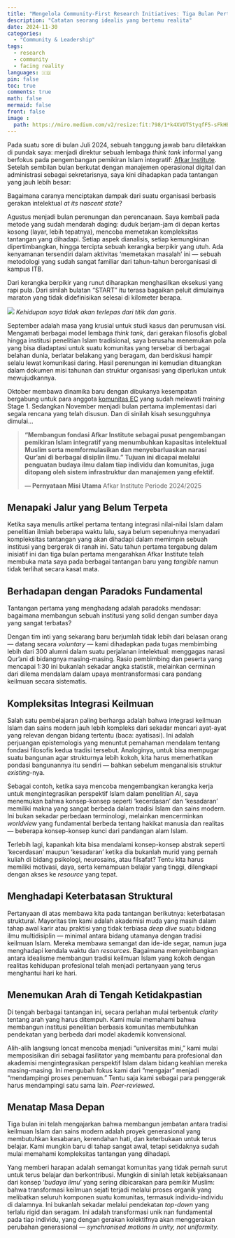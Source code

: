 ```yaml
---
title: "Mengelola Community-First Research Initiatives: Tiga Bulan Pertama"
description: "Catatan seorang idealis yang bertemu realita"
date: 2024-11-30
categories:
  - "Community & Leadership"
tags:
  - research
  - community
  - facing reality
languages: 🇮🇩
pin: false
toc: true
comments: true
math: false
mermaid: false
front: false
image :
  path: https://miro.medium.com/v2/resize:fit:798/1*k4XVOT5tyqfF5-sFkHB4Ew.png
---
```


Pada suatu sore di bulan Juli 2024, sebuah tanggung jawab baru diletakkan di pundak saya: menjadi direktur sebuah lembaga *think tank* informal yang berfokus pada pengembangan pemikiran Islam integratif: [Afkar Institute](http://read.afkarinstitute.org/). Setelah sembilan bulan berkutat dengan manajemen operasional digital dan administrasi sebagai sekretarisnya, saya kini dihadapkan pada tantangan yang jauh lebih besar:

Bagaimana caranya menciptakan dampak dari suatu organisasi berbasis gerakan intelektual *at its nascent state*?

Agustus menjadi bulan perenungan dan perencanaan. Saya kembali pada metode yang sudah mendarah daging: duduk berjam-jam di depan kertas kosong (layar, lebih tepatnya), mencoba memetakan kompleksitas tantangan yang dihadapi. Setiap aspek dianalisis, setiap kemungkinan dipertimbangkan, hingga tercipta sebuah kerangka berpikir yang utuh. Ada kenyamanan tersendiri dalam aktivitas ‘memetakan masalah’ ini — sebuah metodologi yang sudah sangat familiar dari tahun-tahun berorganisasi di kampus ITB.

Dari kerangka berpikir yang runut diharapkan menghasilkan eksekusi yang rapi pula. Dari sinilah bulatan “START” itu terasa bagaikan peluit dimulainya maraton yang tidak didefinisikan selesai di kilometer berapa.

![](https://miro.medium.com/v2/resize:fit:798/1*k4XVOT5tyqfF5-sFkHB4Ew.png)
_Kehidupan saya tidak akan terlepas dari titik dan garis._

September adalah masa yang krusial untuk studi kasus dan perumusan visi. Mengamati berbagai model lembaga *think tank*, dari gerakan filosofis global hingga institusi penelitian Islam tradisional, saya berusaha menemukan pola yang bisa diadaptasi untuk suatu komunitas yang tersebar di berbagai belahan dunia, berlatar belakang yang beragam, dan berdiskusi hampir selalu lewat komunikasi daring. Hasil perenungan ini kemudian dituangkan dalam dokumen misi tahunan dan struktur organisasi yang diperlukan untuk mewujudkannya.

Oktober membawa dinamika baru dengan dibukanya kesempatan bergabung untuk para anggota [komunitas EC](https://elitecircle.id/) yang sudah melewati *training* Stage 1. Sedangkan November menjadi bulan pertama implementasi dari segala rencana yang telah disusun. Dan di sinilah kisah sesungguhnya dimulai…

> **“Membangun fondasi Afkar Institute sebagai pusat pengembangan pemikiran Islam integratif yang menumbuhkan kapasitas intelektual Muslim serta memformulasikan dan menyebarluaskan narasi Qur’ani di berbagai disiplin ilmu.” Tujuan ini dicapai melalui penguatan budaya ilmu dalam tiap individu dan komunitas, juga ditopang oleh sistem infrastruktur dan manajemen yang efektif.**
>
> **— Pernyataan Misi Utama** Afkar Institute Periode 2024/2025

## Menapaki Jalur yang Belum Terpeta

Ketika saya menulis artikel pertama tentang integrasi nilai-nilai Islam dalam penelitian ilmiah beberapa waktu lalu, saya belum sepenuhnya menyadari kompleksitas tantangan yang akan dihadapi dalam memimpin sebuah institusi yang bergerak di ranah ini. Satu tahun pertama tergabung dalam inisiatif ini dan tiga bulan pertama mengarahkan Afkar Institute telah membuka mata saya pada berbagai tantangan baru yang *tangible* namun tidak terlihat secara kasat mata.

## Berhadapan dengan Paradoks Fundamental

Tantangan pertama yang menghadang adalah paradoks mendasar: bagaimana membangun sebuah institusi yang solid dengan sumber daya yang sangat terbatas?

Dengan tim inti yang sekarang baru berjumlah tidak lebih dari belasan orang — datang secara *voluntary* — kami dihadapkan pada tugas membimbing lebih dari 300 alumni dalam suatu perjalanan intelektual: menggagas narasi Qur’ani di bidangnya masing-masing. Rasio pembimbing dan peserta yang mencapai 1:30 ini bukanlah sekadar angka statistik, melainkan cerminan dari dilema mendalam dalam upaya mentransformasi cara pandang keilmuan secara sistematis.

## Kompleksitas Integrasi Keilmuan

Salah satu pembelajaran paling berharga adalah bahwa integrasi keilmuan Islam dan sains modern jauh lebih kompleks dari sekadar mencari ayat-ayat yang relevan dengan bidang tertentu (baca: ayatisasi). Ini adalah perjuangan epistemologis yang menuntut pemahaman mendalam tentang fondasi filosofis kedua tradisi tersebut. Analoginya, untuk bisa mempugar suatu bangunan agar strukturnya lebih kokoh, kita harus memerhatikan pondasi bangunannya itu sendiri — bahkan sebelum menganalisis struktur *existing*\-nya.

Sebagai contoh, ketika saya mencoba mengembangkan kerangka kerja untuk mengintegrasikan perspektif Islam dalam penelitian AI, saya menemukan bahwa konsep-konsep seperti ‘kecerdasan’ dan ‘kesadaran’ memiliki makna yang sangat berbeda dalam tradisi Islam dan sains modern. Ini bukan sekadar perbedaan terminologi, melainkan mencerminkan *worldview* yang fundamental berbeda tentang hakikat manusia dan realitas — beberapa konsep-konsep kunci dari pandangan alam Islam.

Terlebih lagi, kapankah kita bisa mendalami konsep-konsep abstrak seperti ‘kecerdasan’ maupun ‘kesadaran’ ketika dia bukanlah murid yang pernah kuliah di bidang psikologi, neurosains, atau filsafat? Tentu kita harus memiliki motivasi, daya, serta kemampuan belajar yang tinggi, dilengkapi dengan akses ke *resource* yang tepat.

## Menghadapi Keterbatasan Struktural

Pertanyaan di atas membawa kita pada tantangan berikutnya: keterbatasan struktural. Mayoritas tim kami adalah akademisi muda yang masih dalam tahap awal karir atau praktisi yang tidak terbiasa *deep dive* suatu bidang ilmu multidisiplin — minimal antara bidang utamanya dengan tradisi keilmuan Islam. Mereka membawa semangat dan ide-ide segar, namun juga menghadapi kendala waktu dan *resources*. Bagaimana menyeimbangkan antara idealisme membangun tradisi keilmuan Islam yang kokoh dengan realitas kehidupan profesional telah menjadi pertanyaan yang terus menghantui hari ke hari.

## Menemukan Arah di Tengah Ketidakpastian

Di tengah berbagai tantangan ini, secara perlahan mulai terbentuk *clarity* tentang arah yang harus ditempuh. Kami mulai memahami bahwa membangun institusi penelitian berbasis komunitas membutuhkan pendekatan yang berbeda dari model akademik konvensional.

Alih-alih langsung loncat mencoba menjadi “universitas mini,” kami mulai memposisikan diri sebagai fasilitator yang membantu para profesional dan akademisi mengintegrasikan perspektif Islam dalam bidang keahlian mereka masing-masing. Ini mengubah fokus kami dari “mengajar” menjadi “mendampingi proses penemuan.” Tentu saja kami sebagai para penggerak harus mendampingi satu sama lain. *Peer-reviewed*.

## Menatap Masa Depan

Tiga bulan ini telah mengajarkan bahwa membangun jembatan antara tradisi keilmuan Islam dan sains modern adalah proyek generasional yang membutuhkan kesabaran, kerendahan hati, dan keterbukaan untuk terus belajar. Kami mungkin baru di tahap sangat awal, tetapi setidaknya sudah mulai memahami kompleksitas tantangan yang dihadapi.

Yang memberi harapan adalah semangat komunitas yang tidak pernah surut untuk terus belajar dan berkontribusi. Mungkin di sinilah letak kebijaksanaan dari konsep ‘*budaya ilmu*’ yang sering dibicarakan para pemikir Muslim: bahwa transformasi keilmuan sejati terjadi melalui proses organik yang melibatkan seluruh komponen suatu komunitas, termasuk individu-individu di dalamnya. Ini bukanlah sekadar melalui pendekatan *top-down* yang terlalu rigid dan seragam. Ini adalah transformasi unik nan fundamental pada tiap individu, yang dengan gerakan kolektifnya akan menggerakan perubahan generasional — *synchronised motions in unity, not uniformity.*